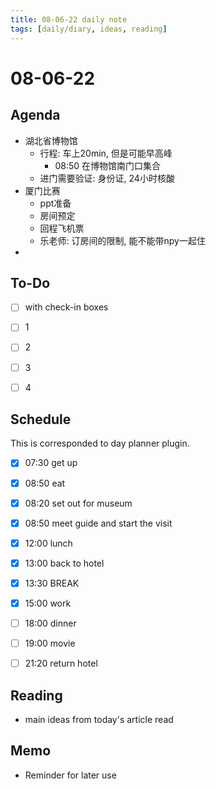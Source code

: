 ```yaml
---
title: 08-06-22 daily note
tags: [daily/diary, ideas, reading]
---
```


# 08-06-22



## Agenda
- 湖北省博物馆
	- 行程: 车上20min, 但是可能早高峰
		- 08:50 在博物馆南门口集合
	- 进门需要验证: 身份证, 24小时核酸
- 厦门比赛
	- ppt准备
	- 房间预定
	- 回程飞机票
	- 乐老师: 订房间的限制, 能不能带npy一起住
- 


## To-Do
- [ ] with check-in boxes
- [ ] 1
- [ ] 2
- [ ] 3
- [ ] 4


## Schedule
This is corresponded to day planner plugin.
- [x] 07:30 get up
- [x] 08:50 eat
- [x] 08:20 set out for museum
- [x] 08:50 meet guide and start the visit
- [x] 12:00 lunch
- [x] 13:00 back to hotel
- [x] 13:30 BREAK
- [x] 15:00 work
- [ ] 18:00 dinner
- [ ] 19:00 movie
- [ ] 21:20 return hotel


## Reading
- main ideas from today's article read


## Memo
- Reminder for later use
